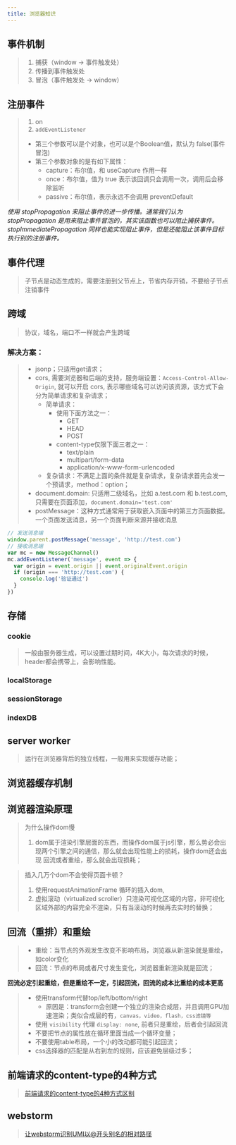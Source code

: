 ```yaml
---
title: 浏览器知识 
---
```


## 事件机制
> 1. 捕获（window -> 事件触发处）
> 2. 传播到事件触发处
> 3. 冒泡（事件触发处 -> window）

## 注册事件
> 1. on
> 2. `addEventListener`
>   - 第三个参数可以是个对象，也可以是个Boolean值，默认为 false(事件冒泡)
>   - 第三个参数对象的是有如下属性：
>       - capture：布尔值，和 useCapture 作用一样     
>       - once：布尔值，值为 true 表示该回调只会调用一次，调用后会移除监听     
>       - passive：布尔值，表示永远不会调用 preventDefault  
     
*使用 stopPropagation 来阻止事件的进一步传播。通常我们认为 stopPropagation 是用来阻止事件冒泡的，其实该函数也可以阻止捕获事件。stopImmediatePropagation 同样也能实现阻止事件，但是还能阻止该事件目标执行别的注册事件。*

## 事件代理
> 子节点是动态生成的，需要注册到父节点上，节省内存开销，不要给子节点注销事件

## 跨域
> 协议，域名，端口不一样就会产生跨域

### 解决方案：
> - jsonp；只适用get请求；
> - cors, 需要浏览器和后端的支持，服务端设置：`Access-Control-Allow-Origin`, 就可以开启 cors, 表示哪些域名可以访问该资源，该方式下会分为简单请求和复杂请求；
>   - 简单请求：
>       - 使用下面方法之一：
>           - GET
>           - HEAD
>           - POST
>       - content-type仅限下面三者之一：
>           - text/plain
>           - multipart/form-data
>           - application/x-www-form-urlencoded
>   - 复杂请求：不满足上面的条件就是复杂请求，复杂请求首先会发一个预请求，method：option；
> - document.domain: 只适用二级域名，比如 a.test.com 和 b.test.com, 只需要在页面添加，`document.domain='test.com'`
> - postMessage：这种方式通常用于获取嵌入页面中的第三方页面数据。一个页面发送消息，另一个页面判断来源并接收消息
```javascript
// 发送消息端
window.parent.postMessage('message', 'http://test.com')
// 接收消息端
var mc = new MessageChannel()
mc.addEventListener('message', event => {
  var origin = event.origin || event.originalEvent.origin
  if (origin === 'http://test.com') {
    console.log('验证通过')
  }
})
```
## 存储
### cookie
> 一般由服务器生成，可以设置过期时间，4K大小，每次请求的时候，header都会携带上，会影响性能。
### localStorage
### sessionStorage
### indexDB

## server worker
> 运行在浏览器背后的独立线程，一般用来实现缓存功能；

## 浏览器缓存机制


## 浏览器渲染原理


> 为什么操作dom慢
> 1. dom属于渲染引擎层面的东西，而操作dom属于js引擎，那么势必会出现两个引擎之间的通信，那么就会出现性能上的损耗，操作dom还会出现
>回流或者重绘，那么就会出现损耗；

> 插入几万个dom不会使得页面卡顿？
> 1. 使用requestAnimationFrame 循环的插入dom, 
> 2. 虚拟滚动（virtualized scroller）只渲染可视化区域的内容，非可视化区域外部的内容完全不渲染，只有当滚动的时候再去实时的替换；

## 回流（重排）和重绘
> - 重绘：当节点的外观发生改变不影响布局，浏览器从新渲染就是重绘，如color变化
> - 回流：节点的布局或者尺寸发生变化，浏览器重新渲染就是回流；

**回流必定引起重绘，但是重绘不一定，引起回流，回流的成本比重绘的成本更高**
> - 使用transform代替top/left/bottom/right    
>   - 原因是：transform会创建一个独立的渲染合成层，并且调用GPU加速渲染；类似合成层的有，`canvas，video，flash，css滤镜等`
> - 使用 `visibility` 代理 `display: none`, 前者只是重绘，后者会引起回流    
> - 不要把节点的属性放在循环里面当成一个循环变量；   
> - 不要使用table布局，一个小的改动都可能引起回流；    
> - css选择器的匹配是从右到左的规则，应该避免层级过多；   


## 前端请求的content-type的4种方式
> [前端请求的content-type的4种方式区别](https://juejin.cn/post/6844903903520096263)

## webstorm
> [让webstorm识别UMI以@开头别名的相对路径](https://www.jianshu.com/p/7c138978df2d)





